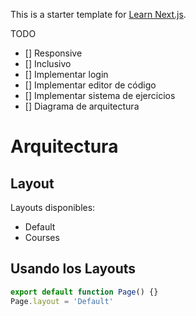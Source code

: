 This is a starter template for [Learn Next.js](https://nextjs.org/learn).

TODO

- [] Responsive
- [] Inclusivo
- [] Implementar login
- [] Implementar editor de código
- [] Implementar sistema de ejercicios
- [] Diagrama de arquitectura

# Arquitectura

## Layout

Layouts disponibles:

- Default
- Courses

## Usando los Layouts

```js
export default function Page() {}
Page.layout = 'Default'
```
